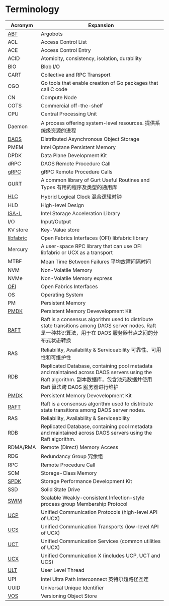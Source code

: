 # Terminology

|Acronym|Expansion |
|---|---|
|[ABT](https://github.com/pmodels/argobots/wiki/Introduction-to-Argobots)|Argobots|
|ACL|Access Control List|
|ACE|Access Control Entry|
|ACID|Atomicity, consistency, isolation, durability|
|BIO|Blob I/O|
|CART|Collective and RPC Transport|
|CGO|Go tools that enable creation of Go packages that call C code|
|CN|Compute Node|
|COTS|Commercial off-the-shelf|
|CPU|Central Processing Unit|
|Daemon|A process offering system-level resources. 提供系统级资源的进程 |
|[DAOS](https://docs.daos.io/)|Distributed Asynchronous Object Storage |
|PMEM|Intel Optane Persistent Memory|
|DPDK|Data Plane Development Kit|
|dRPC|DAOS Remote Procedure Call|
|[gRPC](https://grpc.io/)|gRPC Remote Procedure Calls|
|GURT|A common library of Gurt Useful Routines and Types 有用的程序及类型的通用库|
|[HLC](https://cse.buffalo.edu/tech-reports/2014-04.pdf)|Hybrid Logical Clock 混合逻辑时钟|
|HLD|High-level Design|
|[ISA-L](https://01.org/intel®-storage-acceleration-library-open-source-version)|Intel Storage Acceleration Library|
|I/O|Input/Output|
|KV store|Key-Value store|
|[libfabric](https://ofiwg.github.io/libfabric/)|Open Fabrics Interfaces (OFI) libfabric library|
|Mercury|A user-space RPC library that can use OFI libfabric or UCX as a transport|
|MTBF|Mean Time Between Failures 平均故障间隔时间|
|NVM|Non-Volatile Memory|
|NVMe|Non-Volatile Memory express|
|[OFI](https://ofiwg.github.io/libfabric/)|Open Fabrics Interfaces|
|OS|Operating System|
|PM|Persistent Memory|
|[PMDK](https://pmem.io/pmdk/)|Persistent Memory Devevelopment Kit|
|[RAFT](https://raft.github.io/)|Raft is a consensus algorithm used to distribute state transitions among DAOS server nodes. Raft 是一种共识算法，用于在 DAOS 服务器节点之间的分布式状态转换 |
|RAS|Reliability, Availability & Serviceability 可靠性、可用性和可维护性|
|RDB|Replicated Database, containing pool metadata and maintained across DAOS servers using the Raft algorithm. 副本数据库，包含池元数据并使用 Raft 算法跨 DAOS 服务器进行维护 |
|[PMDK](https://github.com/pmem/pmdk)|Persistent Memory Devevelopment Kit|
|[RAFT](https://raft.github.io/)|Raft is a consensus algorithm used to distribute state transitions among DAOS server nodes.|
|RAS|Reliability, Availability & Serviceability|
|RDB|Replicated Database, containing pool metadata and maintained across DAOS servers using the Raft algorithm.|
|RDMA/RMA|Remote (Direct) Memory Access|
|RDG|Redundancy Group 冗余组|
|RPC|Remote Procedure Call|
|SCM|Storage-Class Memory|
|[SPDK](https://spdk.io/)|Storage Performance Development Kit|
|SSD|Solid State Drive|
|[SWIM](https://doi.org/10.1109/DSN.2002.1028914)|Scalable Weakly-consistent Infection-style process group Membership Protocol|
|[UCP](https://www.openucx.org/)|Unified Communication Protocols (high-level API of UCX)|
|[UCS](https://www.openucx.org/)|Unified Communication Transports (low-level API of UCX)|
|[UCT](https://www.openucx.org/)|Unified Communication Services (common utilities of UCX)|
|[UCX](https://www.openucx.org/)|Unified Communication X (includes UCP, UCT and UCS)|
|[ULT](https://github.com/pmodels/argobots/wiki/User-level-Thread-(ULT))|User Level Thread|
|UPI|Intel Ultra Path Interconnect 英特尔超路径互连|
|UUID|Universal Unique Identifier|
|[VOS](https://github.com/daos-stack/daos/blob/master/src/vos/README.md)|Versioning Object Store|
